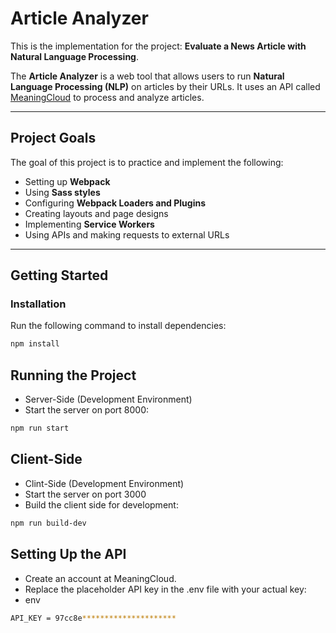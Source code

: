 # Article Analyzer

This is the implementation for the project: **Evaluate a News Article with Natural Language Processing**.

The **Article Analyzer** is a web tool that allows users to run **Natural Language Processing (NLP)** on articles by their URLs. It uses an API called [MeaningCloud](https://www.meaningcloud.com/) to process and analyze articles.

---

## Project Goals

The goal of this project is to practice and implement the following:

- Setting up **Webpack**
- Using **Sass styles**
- Configuring **Webpack Loaders and Plugins**
- Creating layouts and page designs
- Implementing **Service Workers**
- Using APIs and making requests to external URLs

---

## Getting Started

### Installation

Run the following command to install dependencies:

```bash
npm install
```

## Running the Project
- Server-Side (Development Environment)
- Start the server on port 8000:

```bash
npm run start
```
## Client-Side
- Clint-Side (Development Environment)
- Start the server on port 3000
- Build the client side for development:

```bash
npm run build-dev
```

## Setting Up the API
- Create an account at MeaningCloud.
- Replace the placeholder API key in the .env file with your actual key:
- env

```bash
API_KEY = 97cc8e*********************
```

